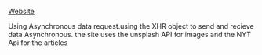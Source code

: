 [Website](https://feyagape.github.io/async-w-xhr/)

 Using Asynchronous data request.using the XHR object to send and recieve data Asynchronous. the site uses the unsplash API for images and the NYT Api for the articles
